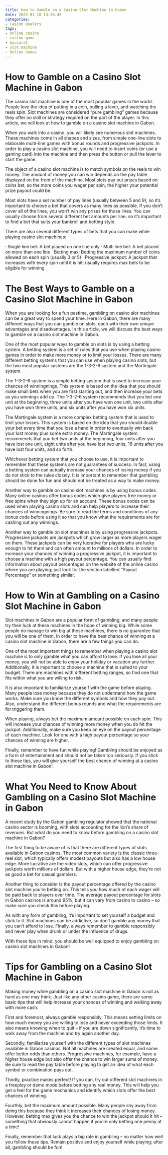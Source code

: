 ```yaml
---
title: How to Gamble on a Casino Slot Machine in Gabon
date: 2023-01-18 13:28:42
categories:
- Casino Dealers
tags:
- online casino
- casino game
- baccarat
- Slot machine
- Online Games
---
```



#  How to Gamble on a Casino Slot Machine in Gabon

The casino slot machine is one of the most popular games in the world. People love the idea of putting in a coin, pulling a lever, and watching the reels spin. Slot machines are considered “pure gambling” games because they offer no skill or strategy required on the part of the player. In this article, we will look at how to gamble on a casino slot machine in Gabon.

When you walk into a casino, you will likely see numerous slot machines. These machines come in all shapes and sizes, from simple one-line slots to elaborate multi-line games with bonus rounds and progressive jackpots. In order to play a casino slot machine, you will need to insert coins (or use a gaming card) into the machine and then press the button or pull the lever to start the game.

The object of a casino slot machine is to match symbols on the reels to win money. The amount of money you can win depends on the pay table displayed on the front of the machine. Most slots pay out prizes based on coins bet, so the more coins you wager per spin, the higher your potential prize payout could be.

Most slots have a set number of pay lines (usually between 5 and 9), so it’s important to choose a bet that covers as many lines as possible. If you don’t cover all of the lines, you won’t win any prizes for those lines. You can usually choose from several different bet amounts per line, so it’s important to find a bet that suits your bankroll and betting style.

There are also several different types of bets that you can make while playing casino slot machines:

· Single line bet: A bet placed on one line only
· Multi line bet: A bet placed on more than one line
· Betting max: Betting the maximum number of coins allowed on each spin (usually 3 or 5)
· Progressive jackpot: A jackpot that increases with every spin until it is hit; usually requires max bets to be eligible for winning

#  The Best Ways to Gamble on a Casino Slot Machine in Gabon

When you are looking for a fun pastime, gambling on casino slot machines can be a great way to spend your time. Here in Gabon, there are many different ways that you can gamble on slots, each with their own unique advantages and disadvantages. In this article, we will discuss the best ways to gamble on a casino slot machine in Gabon.

One of the most popular ways to gamble on slots is by using a betting system. A betting system is a set of rules that you use when playing casino games in order to make more money or to limit your losses. There are many different betting systems that you can use when playing casino slots, but the two most popular systems are the 1-3-2-6 system and the Martingale system.

The 1-3-2-6 system is a simple betting system that is used to increase your chances of winningnings. This system is based on the idea that you should make small bets when you are first starting out, and then increase your bets as you winnings add up. The 1-3-2-6 system recommends that you bet one unit at the beginning, three units after you have won one unit, two units after you have won three units, and six units after you have won six units.

The Martingale system is a more complex betting system that is used to limit your losses. This system is based on the idea that you should double your bet every time that you lose a hand in order to eventually win back your lost money plus some extra money. The Martingale system recommends that you bet two units at the beginning, four units after you have lost one unit, eight units after you have lost two units, 16 units after you have lost four units, and so forth.

Whichever betting system that you choose to use, it is important to remember that these systems are not guarantees of success. In fact, using a betting system can actually increase your chances of losing money if you do not stick to the rules closely. It is important to remember that gambling should be done for fun and should not be treated as a way to make money.

Another way to gamble on casino slot machines is by using bonus codes. Many online casinos offer bonus codes which give players free money or free spins when they sign up for an account. These bonus codes can be used when playing casino slots and can help players to increase their chances of winningnings. Be sure to read the terms and conditions of any bonus code before using it so that you know what the requirements are for cashing out any winnings.

Another way to gamble on slot machines is by using progressive jackpots. Progressive jackpots are jackpots which grow larger as more players wager on them. These jackpots can be very lucrative for players who are lucky enough to hit them and can often amount to millions of dollars. In order to increase your chances of winning a progressive jackpot, it is important to choose a machine with a high payout percentage. You can usually find information about payout percentages on the website of the online casino where you are playing; just look for the section labelled “Payout Percentage” or something similar.

#  How to Win at Gambling on a Casino Slot Machine in Gabon

Slot machines in Gabon are a popular form of gambling, and many people try their luck at these machines in the hope of winning big. While some people do manage to win big at these machines, there is no guarantee that you will be one of them. In order to have the best chance of winning at a casino slot machine in Gabon, there are a few things you can do.

One of the most important things to remember when playing a casino slot machine is to only gamble what you can afford to lose. If you lose all your money, you will not be able to enjoy your holiday or vacation any further. Additionally, it is important to choose a machine that is suited to your budget. There are machines with different betting ranges, so find one that fits within what you are willing to risk.

It is also important to familiarize yourself with the game before playing. Many people lose money because they do not understand how the game works. Make sure you know the different symbols and how they pay out. Also, understand the different bonus rounds and what the requirements are for triggering them.

When playing, always bet the maximum amount possible on each spin. This will increase your chances of winning more money when you do hit the jackpot. Additionally, make sure you keep an eye on the payout percentage of each machine. Look for one with a high payout percentage so your chances of winning are higher.

Finally, remember to have fun while playing! Gambling should be enjoyed as a form of entertainment and should not be taken too seriously. If you stick to these tips, you will give yourself the best chance of winning at a casino slot machine in Gabon!

#  What You Need to Know About Gambling on a Casino Slot Machine in Gabon

A recent study by the Gabon gambling regulator showed that the national casino sector is booming, with slots accounting for the lion’s share of revenues. But what do you need to know before gambling on a casino slot machine in Gabon?

The first thing to be aware of is that there are different types of slots available in Gabon casinos. The most common variety is the classic three-reel slot, which typically offers modest payouts but also has a low house edge. More lucrative are the video slots, which can offer progressive jackpots worth millions of dollars. But with a higher house edge, they’re not as good a bet for casual gamblers.

Another thing to consider is the payout percentage offered by the casino slot machine you’re betting on. This tells you how much of each wager will be paid back to players over time. The average payout percentage for slots in Gabon casinos is around 95%, but it can vary from casino to casino – so make sure you check this before playing.

As with any form of gambling, it’s important to set yourself a budget and stick to it. Slot machines can be addictive, so don’t gamble any money that you can’t afford to lose. Finally, always remember to gamble responsibly and never play when drunk or under the influence of drugs.

With these tips in mind, you should be well equipped to enjoy gambling on casino slot machines in Gabon!

#  Tips for Gambling on a Casino Slot Machine in Gabon

Making money while gambling on a casino slot machine in Gabon is not as hard as one may think. Just like any other casino game, there are some basic tips that will help increase your chances of winning and walking away with more cash.

First and foremost, always gamble responsibly. This means setting limits on how much money you are willing to lose and never exceeding those limits. It also means knowing when to quit – if you are down significantly, it’s time to walk away from the machine and try again another day.

Secondly, familiarize yourself with the different types of slot machines available in Gabon casinos. Not all machines are created equal, and some offer better odds than others. Progressive machines, for example, have a higher house edge but also offer the chance to win larger sums of money. Be sure to read the pay table before playing to get an idea of what each symbol or combination pays out.

Thirdly, practice makes perfect! If you can, try out different slot machines in a freeplay or demo mode before betting any real money. This will help you get a feel for the game mechanics and identify which slots offer the best chances of winning.

Fourthly, bet the maximum amount possible. Many people shy away from doing this because they think it increases their chances of losing money. However, betting max gives you the chance to win the jackpot should it hit – something that obviously cannot happen if you’re only betting one penny at a time!

Finally, remember that luck plays a big role in gambling – no matter how well you follow these tips. Remain positive and enjoy yourself while playing; after all, gambling should be fun!